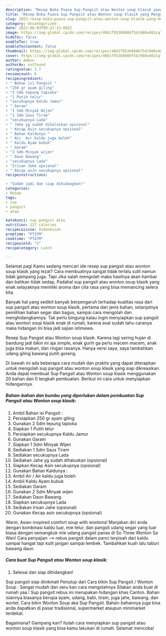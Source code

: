 ```yaml
---
description: "Resep Buka Puasa Sup Pangsit atau Wonton soup klasik yang Menggugah Selera "
title: "Resep Buka Puasa Sup Pangsit atau Wonton soup klasik yang Menggugah Selera "
slug: 2653-resep-buka-puasa-sup-pangsit-atau-wonton-soup-klasik-yang-menggugah-selera
category: Uncategorized
date: 2022-06-03T09:22:13.665Z
image: https://img-global.cpcdn.com/recipes/40b1f953b9886f5d/680x482cq70/sup-pangsit-atau-wonton-soup-klasik-foto-resep-utama.jpg
hideToc: false
enableToc: true
enableTocContent: false
thumbnail: https://img-global.cpcdn.com/recipes/40b1f953b9886f5d/680x482cq70/sup-pangsit-atau-wonton-soup-klasik-foto-resep-utama.jpg
cover: https://img-global.cpcdn.com/recipes/40b1f953b9886f5d/680x482cq70/sup-pangsit-atau-wonton-soup-klasik-foto-resep-utama.jpg
author: Admin
authorAv: notfound
ratingvalue: 3.7
reviewcount: 6
recipeingredient:
- " Bahan isi Pangsit "
- "250 gr ayam giling"
- "2 Sdm tepung tapioka"
- "1 Putih telur"
- "secukupnya Kaldu Jamur"
- " Garam"
- "1 Sdm Minyak Wijen"
- "1 Sdm Saus Tiram"
- "secukupnya Lada"
- " Jahe yg sudah dihaluskan opsional"
- " Kecap Asin secukupnya opsional"
- " Bahan Kaldunya "
- " Air  Air kaldu juga boleh"
- " Kaldu Ayam bubuk"
- " Garam"
- "2 Sdm Minyak wijen"
- " Daun Bawang"
- "secukupnya Lada"
- "Irisan Jahe opsional"
- " Kecap asin secukupnya opsional"
recipeinstructions:

- "Sudah jadi dan siap dihidangkan!"
categories:
- Resep
tags:
- sup
- pangsit
- atau

katakunci: sup pangsit atau 
nutrition: 227 calories
recipecuisine: Indonesian
preptime: "PT37M"
cooktime: "PT47M"
recipeyield: "3"
recipecategory: Lunch

---
```



Selamat pagi Kamu sedang mencari ide resep sup pangsit atau wonton soup klasik yang lezat? Cara membuatnya sangat tidak terlalu sulit namun tidak gampang juga. Tapi Jika salah mengolah maka hasilnya akan hambar dan bahkan tidak sedap. Padahal sup pangsit atau wonton soup klasik yang enak selayaknya memiliki aroma dan cita rasa yang bisa memancing selera kita.


Banyak hal yang sedikit banyak berpengaruh terhadap kualitas rasa dari sup pangsit atau wonton soup klasik, pertama dari jenis bahan, selanjutnya pemilihan bahan segar dan bagus, sampai cara mengolah dan menghidangkannya. Tak perlu bingung kalau ingin menyiapkan sup pangsit atau wonton soup klasik enak di rumah, karena asal sudah tahu caranya maka hidangan ini bisa jadi sajian istimewa.

Resep Sup Pangsit atau Wonton soup klasik. Karena lagi sering hujan di bandung jadi bikin ini aja simple, enak gurih ga perlu macem macem, anak juga bisa makan, dan ringan rasanya. Hanya versi saya, saya tambahkan udang giling bawang putih goreng.


Di bawah ini ada beberapa cara mudah dan praktis yang dapat diterapkan untuk mengolah sup pangsit atau wonton soup klasik yang siap dikreasikan. Anda dapat membuat Sup Pangsit atau Wonton soup klasik menggunakan 20 bahan dan 0 langkah pembuatan. Berikut ini cara untuk menyiapkan hidangannya.

<!--inarticleads1-->

##### Bahan-bahan dan bumbu yang diperlukan dalam pembuatan Sup Pangsit atau Wonton soup klasik:

1. Ambil  Bahan isi Pangsit :
1. Persiapkan 250 gr ayam giling
1. Gunakan 2 Sdm tepung tapioka
1. Siapkan 1 Putih telur
1. Persiapkan secukupnya Kaldu Jamur
1. Gunakan  Garam
1. Siapkan 1 Sdm Minyak Wijen
1. Sediakan 1 Sdm Saus Tiram
1. Sediakan secukupnya Lada
1. Sediakan  Jahe yg sudah dihaluskan (opsional)
1. Siapkan  Kecap Asin secukupnya (opsional)
1. Gunakan  Bahan Kaldunya :
1. Ambil  Air / Air kaldu juga boleh
1. Ambil  Kaldu Ayam bubuk
1. Sediakan  Garam
1. Gunakan 2 Sdm Minyak wijen
1. Sediakan  Daun Bawang
1. Siapkan secukupnya Lada
1. Sediakan Irisan Jahe (opsional)
1. Gunakan  Kecap asin secukupnya (opsional)


Warm, Asian-inspired comfort soup with wontons! Manjakan diri anda dengan kombinasi kaldu luar, mie telur, dan pangsit udang segar yang luar biasa dengan semangkuk mie udang pangsit panas di So Three Wonton Sa Wan! Cara penyajian --&gt; rebus pangsit dalam panci terpisah dari kaldu sampai hangat tapi kulit jangan sampai lembek. Tambahkan kuah lalu taburi bawang daun. 

<!--inarticleads2-->

##### Cara buat Sup Pangsit atau Wonton soup klasik:


1. Selesai dan siap dihidangkan!

Sup pangsit siap dinikmati Penutup dari Cara bikin Sup Pangsit / Wonton Soup : Sangat mudah dan seru kan cara mengolahnya Silakan anda buat di rumah yaa.! Sup pangsit rebus ini merupakan hidangan khas Canton. Bahan isiannya biasanya berupa ayam, udang, babi, tiram, juga jahe, bawang, dan wortel. Cara bikin Wonton Soup aka Sup Pangsit. Bahan-bahannya juga bisa anda dapatkan di pasar tradisional, supermarket ataupun minimarket terdekat. 

Bagaimana? Gampang kan? Itulah cara menyiapkan sup pangsit atau wonton soup klasik yang bisa kamu lakukan di rumah. Selamat mencoba!
